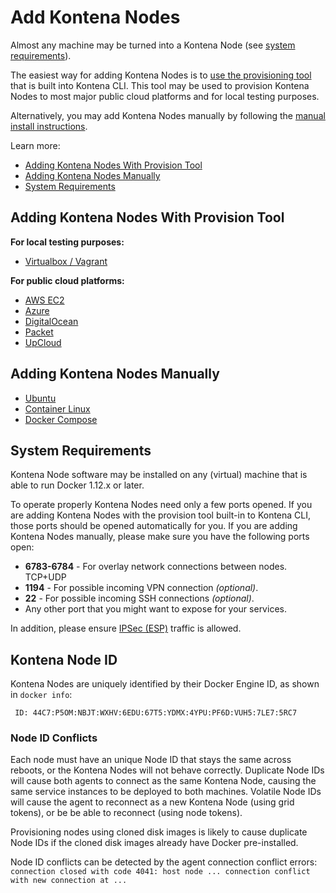 # Add Kontena Nodes

Almost any machine may be turned into a Kontena Node (see [system requirements](#system-requirements)).

The easiest way for adding Kontena Nodes is to [use the provisioning tool](#adding-kontena-nodes-with-provision-tool) that is built into Kontena CLI. This tool may be used to provision Kontena Nodes to most major public cloud platforms and for local testing purposes.

Alternatively, you may add Kontena Nodes manually by following the [manual install instructions](#adding-kontena-nodes-manually).

Learn more:

* [Adding Kontena Nodes With Provision Tool](#adding-kontena-nodes-with-provision-tool)
* [Adding Kontena Nodes Manually](#adding-kontena-nodes-manually)
* [System Requirements](#system-requirements)

## Adding Kontena Nodes With Provision Tool

**For local testing purposes:**

* [Virtualbox / Vagrant](vagrant.md)

**For public cloud platforms:**

* [AWS EC2](aws-ec2.md)
* [Azure](azure.md)
* [DigitalOcean](digitalocean.md)
* [Packet](packet.md)
* [UpCloud](upcloud.md)

## Adding Kontena Nodes Manually

* [Ubuntu](ubuntu.md)
* [Container Linux](container-linux.md)
* [Docker Compose](docker-compose.md)

## System Requirements

Kontena Node software may be installed on any (virtual) machine that is able to run Docker 1.12.x or later.

To operate properly Kontena Nodes need only a few ports opened. If you are adding Kontena Nodes with the provision tool built-in to Kontena CLI, those ports should be opened automatically for you. If you are adding Kontena Nodes manually, please make sure you have the following ports open:

* **6783-6784** - For overlay network connections between nodes. TCP+UDP
* **1194** - For possible incoming VPN connection _(optional)_.
* **22** - For possible incoming SSH connections _(optional)_.
* Any other port that you might want to expose for your services.

In addition, please ensure [IPSec (ESP)](https://tools.ietf.org/html/rfc2406) traffic is allowed.

## Kontena Node ID

Kontena Nodes are uniquely identified by their Docker Engine ID, as shown in `docker info`:

```
 ID: 44C7:P5OM:NBJT:WXHV:6EDU:67T5:YDMX:4YPU:PF6D:VUH5:7LE7:5RC7
```

### Node ID Conflicts

Each node must have an unique Node ID that stays the same across reboots, or the Kontena Nodes will not behave correctly.
Duplicate Node IDs will cause both agents to connect as the same Kontena Node, causing the same service instances to be deployed to both machines.
Volatile Node IDs will cause the agent to reconnect as a new Kontena Node (using grid tokens), or be be able to reconnect (using node tokens).

Provisioning nodes using cloned disk images is likely to cause duplicate Node IDs if the cloned disk images already have Docker pre-installed.

Node ID conflicts can be detected by the agent connection conflict errors: `connection closed with code 4041: host node ... connection conflict with new connection at ...`
